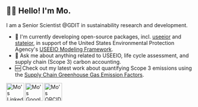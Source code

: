 ## 👋🏼 Hello! I'm Mo.

I am a Senior Scientist @GDIT in sustainability research and development.

- 🔭 I'm currently developing open-source packages, incl. [useeior](https://github.com/USEPA/useeior) and [stateior](https://github.com/USEPA/stateior), in support of the United States Environmental Protection Agency's [USEEIO Modeling Framework](https://github.com/USEPA/USEEIO).
- 💬 Ask me about anything related to USEEIO, life cycle assessment, and supply chain (Scope 3) carbon accounting.
- 🆕 Check out my latest work about quantifying Scope 3 emissions using the [Supply Chain Greenhouse Gas Emission Factors](https://github.com/USEPA/supply-chain-factors).

<a href="https://www.linkedin.com/in/mo-li-phd/">
  <img align="left" alt="Mo's LinkedIn" width="48px" src="https://img.icons8.com/color/48/000000/linkedin.png" />
</a>
<a href="https://scholar.google.com/citations?user=uVAj3mwAAAAJ&hl=en">
  <img align="left" alt="Mo's GoogleScholar" width="48px" src="https://img.icons8.com/material-outlined/48/000000/google-scholar.png"/>
</a>
<a href="https://orcid.org/0000-0002-3672-1622">
  <img align="left" alt="Mo's ORCID" width="48px" src="https://img.icons8.com/windows/48/000000/orcid.png"/>
</a>

